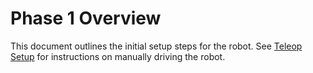 # Phase 1 Overview

This document outlines the initial setup steps for the robot. See [Teleop Setup](teleop_setup.md) for instructions on manually driving the robot.
